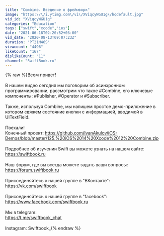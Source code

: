 ```yaml
---
title: "Combine. Введение в фреймворк"
image: "https:\/\/i.ytimg.com\/vi\/XViqcyWGU1g\/hqdefault.jpg"
vid_id: "XViqcyWGU1g"
categories: "Education"
tags: ["swift","xcode","ios"]
date: "2021-06-18T02:20:52+03:00"
vid_date: "2020-08-13T09:07:23Z"
duration: "PT21M46S"
viewcount: "4496"
likeCount: "167"
dislikeCount: "11"
channel: "SwiftBook.ru"
---
```

{% raw %}Всем привет!<br /><br />В нашем видео сегодня мы поговорим об асинхронном программировании, рассмотрим что такое #Combine, его ключевые компоненты: #Publisher, #Operator и #Subscriber. <br /><br />Также, используя Combine, мы напишем простое демо-приложение в котором свяжем состояние кнопки с информацией, вводимой в UITextField.<br /><br />Поехали! <br />Конечный проект: <a rel="nofollow" target="blank" href="https://github.com/IvanAkulov/iOS-Demos/blob/master/125.%20iOS%2014%20Xcode%2012%20Combine.zip">https://github.com/IvanAkulov/iOS-Demos/blob/master/125.%20iOS%2014%20Xcode%2012%20Combine.zip</a><br /><br />Подробнее об изучении Swift вы можете узнать на нашем сайте:<br /><a rel="nofollow" target="blank" href="https://swiftbook.ru">https://swiftbook.ru</a><br /><br />Наш форум, где вы всегда можете задать ваши вопросы:<br /><a rel="nofollow" target="blank" href="https://forum.swiftbook.ru">https://forum.swiftbook.ru</a><br /><br />Присоединяйтесь к нашей группе в &quot;ВКонтакте&quot;: <br /><a rel="nofollow" target="blank" href="https://vk.com/swiftbook">https://vk.com/swiftbook</a><br /><br />Присоединяйтесь к нашей группе в &quot;facebook&quot;:<br /><a rel="nofollow" target="blank" href="https://www.facebook.com/swiftbook.ru">https://www.facebook.com/swiftbook.ru</a><br /><br />Мы в telegram:<br /><a rel="nofollow" target="blank" href="https://t.me/swiftbook_chat">https://t.me/swiftbook_chat</a><br /><br />Instagram: Swiftbook_{% endraw %}
